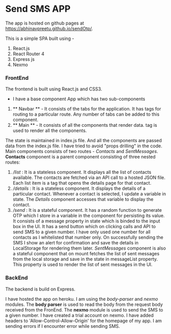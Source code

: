 # Send SMS APP #

The app is hosted on github pages at https://abhinavpreetu.github.io/sendOtp/.

This is a simple SPA built using - 
1. React.js
2. React Router 4
2. Express js
4. Nexmo

### FrontEnd ###
The frontend is built using React.js and CSS3.

* I have a base component App which has two sub-components
1. ** Navbar ** - It consists of the tabs for the application. It has <Link> tags for routing to a particular route.
    Any number of tabs can be added to this component.
2. ** Main ** - It consists of all the components that render data. <Route> tag is used to render all the components.

The state is maintained in index.js file. And all the components are passed data from the index.js file. I have tried to avoid "props drilling"
in the code.
Main components consists of two routes - _Contacts_ and _SentMessages_.
**Contacts** component is a parent component consisting of three nested routes:
1. _/list_ : It is a stateless component. It displays all the list of contacts available. The contacts are fetched via an API call to a hosted JSON file.
             Each list item is a <Link> tag that opens the details page for that contact.
2. _/details_ : It is a stateless component. It displays the details of a particular contact. Whenever a contact is selected, I update a variable in state. The _Details_ 
                component accesses that variable to display the contact.
3. _/send_ : It is a stateful component. It has a random function to generate OTP which I store in a variable in the component for persisting its
             value. It consists of a message property in state which is binded to the input box in the UI. It has a send button which on 
             clicking calls and API to send SMS to a given number. I have only used one number for all contacts as I whitelisted that number only.
             On successfully sending the SMS I show an alert for confirmation and save the details in LocalStorage for rendering them later.
*SentMessages* component is also a stateful component that on mount fetches the list of sent messages from the local storage and save in the
state in messageList property. This property is used to render the list of sent messages in the UI.

### BackEnd ###
The backend is build on Express.

I have hosted the app on heroku. I am using the _body-parser_ and _nexmo_ modules. The **body parser** is used to read the body from the request
body received from the FronEnd. The **nexmo** module is used to send the SMS to a given number. I have created a trial account on nexmo.
I have added headers to 'Allow-Control-Allow-Origin' for the homepage of my app. I am sending errors if I encounter error while sending
SMS.
